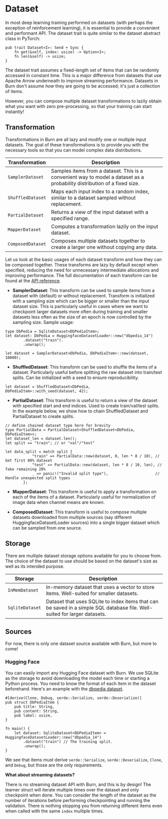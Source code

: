 # Dataset

In most deep learning training performed on datasets (with perhaps the exception of reinforcement learning), it is
essential to provide a convenient and performant API.
The dataset trait is quite similar to the dataset abstract class in PyTorch:

```rust, ignore
pub trait Dataset<I>: Send + Sync {
    fn get(&self, index: usize) -> Option<I>;
    fn len(&self) -> usize;
}
```

The dataset trait assumes a fixed-length set of items that can be randomly accessed in constant
time. This is a major difference from datasets that use Apache Arrow underneath to improve streaming
performance. Datasets in Burn don't assume _how_ they are going to be accessed; it's just a
collection of items.

However, you can compose multiple dataset transformations to lazily obtain what you want with zero
pre-processing, so that your training can start instantly!

## Transformation

Transformations in Burn are all lazy and modify one or multiple input datasets. The goal of these
transformations is to provide you with the necessary tools so that you can model complex data
distributions.

| Transformation    | Description                                                                                                              |
|-------------------|--------------------------------------------------------------------------------------------------------------------------|
| `SamplerDataset`  | Samples items from a dataset. This is a convenient way to model a dataset as a probability distribution of a fixed size. |
| `ShuffledDataset` | Maps each input index to a random index, similar to a dataset sampled without replacement.                               |
| `PartialDataset`  | Returns a view of the input dataset with a specified range.                                                              |
| `MapperDataset`   | Computes a transformation lazily on the input dataset.                                                                   |
| `ComposedDataset` | Composes multiple datasets together to create a larger one without copying any data.                                     |

Let us look at the basic usages of each dataset transform and how they can be composed together. These transforms
are lazy by default except when specified, reducing the need for unnecessary intermediate allocations and improving
performance. The full documentation of each transform can be found at
the [API reference](https://burn.dev/docs/burn/data/dataset/transform/index.html).

* **SamplerDataset**: This transform can be used to sample items from a dataset with (default) or without replacement.
  Transform is initialized with a sampling size which can be bigger or smaller than the input dataset size. This is
  particularly useful in cases where we want to checkpoint larger datasets more often during training
  and smaller datasets less often as the size of an epoch is now controlled by the sampling size. Sample usage:

```rust, ignore
type DbPedia = SqliteDataset<DbPediaItem>;
let dataset: DbPedia = HuggingfaceDatasetLoader::new("dbpedia_14")
        .dataset("train").
        .unwrap();
                
let dataset = SamplerDataset<DbPedia, DbPediaItem>::new(dataset, 10000);
```

* **ShuffledDataset**: This transform can be used to shuffle the items of a dataset. Particularly useful before
  splitting
  the raw dataset into train/test splits. Can be initialized with a seed to ensure reproducibility.

```rust, ignore
let dataset = ShuffledDataset<DbPedia, DbPediaItem>::with_seed(dataset, 42);
```

* **PartialDataset**: This transform is useful to return a view of the dataset with specified start and end indices.
  Used
  to create train/val/test splits. In the example below, we show how to chain ShuffledDataset and PartialDataset to
  create
  splits.

```rust, ignore
// define chained dataset type here for brevity
type PartialData = PartialDataset<ShuffledDataset<DbPedia, DbPediaItem>>;
let dataset_len = dataset.len();
let split == "train"; // or "val"/"test"

let data_split = match split {
            "train" => PartialData::new(dataset, 0, len * 8 / 10), // Get first 80% dataset
            "test" => PartialData::new(dataset, len * 8 / 10, len), // Take remaining 20%
            _ => panic!("Invalid split type"),                     // Handle unexpected split types
        };
```

* **MapperDataset**: This transform is useful to apply a transformation on each of the items of a dataset. Particularly
  useful for normalization of image data when channel means are known.

* **ComposedDataset**: This transform is useful to compose multiple datasets downloaded from multiple sources (say
  different HuggingfaceDatasetLoader sources) into a single bigger dataset which can be sampled from one source.

## Storage

There are multiple dataset storage options available for you to choose from. The choice of the
dataset to use should be based on the dataset's size as well as its intended purpose.

| Storage         | Description                                                                                                               |
|-----------------|---------------------------------------------------------------------------------------------------------------------------|
| `InMemDataset`  | In-memory dataset that uses a vector to store items. Well-suited for smaller datasets.                                    |
| `SqliteDataset` | Dataset that uses SQLite to index items that can be saved in a simple SQL database file. Well-suited for larger datasets. |

## Sources

For now, there is only one dataset source available with Burn, but more to come!

### Hugging Face

You can easily import any Hugging Face dataset with Burn. We use SQLite as the storage to avoid
downloading the model each time or starting a Python process. You need to know the format of each
item in the dataset beforehand. Here's an example with the
[dbpedia dataset](https://huggingface.co/datasets/dbpedia_14).

```rust, ignore
#[derive(Clone, Debug, serde::Serialize, serde::Deserialize)]
pub struct DbPediaItem {
    pub title: String,
    pub content: String,
    pub label: usize,
}

fn main() {
    let dataset: SqliteDataset<DbPediaItem> = HuggingfaceDatasetLoader::new("dbpedia_14")
        .dataset("train") // The training split.
        .unwrap();
}
```

We see that items must derive `serde::Serialize`, `serde::Deserialize`, `Clone`, and `Debug`, but
those are the only requirements.

**What about streaming datasets?**

There is no streaming dataset API with Burn, and this is by design! The learner struct will iterate
multiple times over the dataset and only checkpoint when done. You can consider the length of the
dataset as the number of iterations before performing checkpointing and running the validation.
There is nothing stopping you from returning different items even when called with the same `index`
multiple times.
